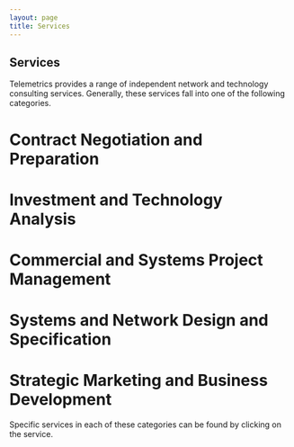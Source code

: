 ```yaml
---
layout: page
title: Services
---
```


## Services

Telemetrics provides a range of independent network and technology consulting services. Generally, these services fall into one of the following categories.

# Contract Negotiation and Preparation
# Investment and Technology Analysis
# Commercial and Systems Project Management
# Systems and Network Design and Specification
# Strategic Marketing and Business Development

Specific services in each of these categories can be found by clicking on the service. 
